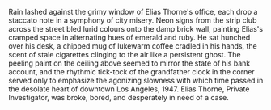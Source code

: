 Rain lashed against the grimy window of Elias Thorne's office, each drop a staccato note in a symphony of city misery.  Neon signs from the strip club across the street bled lurid colours onto the damp brick wall, painting Elias's cramped space in alternating hues of emerald and ruby.  He sat hunched over his desk, a chipped mug of lukewarm coffee cradled in his hands, the scent of stale cigarettes clinging to the air like a persistent ghost. The peeling paint on the ceiling above seemed to mirror the state of his bank account, and the rhythmic tick-tock of the grandfather clock in the corner served only to emphasize the agonizing slowness with which time passed in the desolate heart of downtown Los Angeles, 1947.  Elias Thorne, Private Investigator, was broke, bored, and desperately in need of a case.
